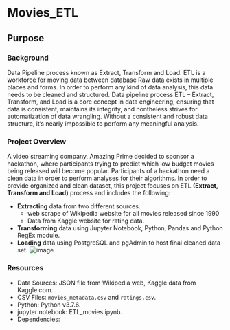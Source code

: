 # Movies_ETL
## Purpose
### Background
Data Pipeline process known as Extract, Transform and Load. ETL is a workforce for moving data between database
Raw data exists in multiple places and forms. In order to perform any kind of data analysis, this data needs to be cleaned and structured. Data pipeline process ETL – Extract, Transform, and Load is a core concept in data engineering, ensuring that data is consistent, maintains its integrity, and nontheless strives for automatization of data wrangling. Without a consistent and robust data structure, it’s nearly impossible to perform any meaningful analysis.
### Project Overview 
A video streaming company, Amazing Prime decided to sponsor a hackathon, where participants trying to predict which low budget movies being released will become popular. Participants of a hackathon need a clean data in order to perform analyses for their algorithms. In order to provide organized and clean dataset, this project focuses on ETL **(Extract, Transform and Load)** process and includes the following:
* **Extracting** data from two different sources.
  * web scrape of Wikipedia website for all movies released since 1990
  * Data from Kaggle website for rating data.
* **Transforming** data using Jupyter Notebook, Python, Pandas and Python RegEx module.
* **Loading** data using PostgreSQL and pgAdmin to host final cleaned data set.
![image](https://user-images.githubusercontent.com/107584361/183774632-2712477c-0dfc-4f78-8287-58be6f1aed2b.png)
### Resources
* Data Sources: JSON file from Wikipedia web, Kaggle data from Kaggle.com.
* CSV Files: `movies_metadata.csv` and `ratings.csv`.
* Python: Python v3.7.6.
* jupyter notebook: ETL_movies.ipynb.
* Dependencies: 
